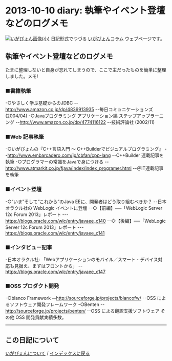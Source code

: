 2013-10-10 diary: 執筆やイベント登壇などのログメモ
=====================================================================================================
[![いがぴょん画像(小)](https://igapyon.github.io/diary/images/iga200306s.jpg "いがぴょん")](https://igapyon.github.io/diary/memo/memoigapyon.html) 日記形式でつづる [いがぴょん](https://igapyon.github.io/diary/memo/memoigapyon.html)コラム ウェブページです。

## 執筆やイベント登壇などのログメモ

たまに整理しないと自身が忘れてしまうので、ここで主だったものを簡単に整理しました。メモ!


### ■書籍執筆

-○やさしく学ぶ基礎からのJDBC
--http://www.amazon.co.jp/dp/4839913935
--毎日コミュニケーションズ (2004/04) 
-○Javaプログラミング アプリケーション編 ステップアップラーニング
--http://www.amazon.co.jp/dp/4774116122
--技術評論社 (2002/11)


### ■Web 記事執筆

-○いがぴょんの『C++言語入門 ～ C++Builderでビジュアルプログラミング』
--http://www.embarcadero.com/jp/cbfan/cpp-lang
--C++Builder 連載記事を執筆
-○プログラマーの常識をJavaで身につける
--http://www.atmarkit.co.jp/fjava/index/index_programer.html
--＠IT連載記事を執筆


### ■イベント登壇

-○“いま”そして“これから”のJava EEに、開発者はどう取り組むべきか？
--日本オラクル社の WebLogic イベントに登壇
--◇【前編】──「WebLogic Server 12c Forum 2013」レポート
---https://blogs.oracle.com/wlc/entry/javaee_c140
--◇【後編】──「WebLogic Server 12c Forum 2013」レポート
---https://blogs.oracle.com/wlc/entry/javaee_c141


### ■インタビュー記事

-日本オラクル社: 「Webアプリケーションのモバイル／スマート・デバイス対応も見据え、まずはフロントから」 
--https://blogs.oracle.com/wlc/entry/javaee_c147


### ■OSS プロダクト開発

-○blanco Framework
--http://sourceforge.jp/projects/blancofw/
--OSS によるソフトウェア開発フレームワーク
-○Benten
--http://sourceforge.jp/projects/benten/
--OSS による翻訳支援ソフトウェア
その他 OSS 開発貢献実績多数。

----------------------------------------------------------------------------------------------------

## この日記について
[いがぴょんについて](http://www.igapyon.jp/igapyon/diary/memo/memoigapyon.html) / [インデックスに戻る](https://igapyon.github.io/diary/idxall.html)
